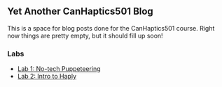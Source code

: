 ## Yet Another CanHaptics501 Blog

This is a space for blog posts done for the CanHaptics501 course.
Right now things are pretty empty, but it should fill up soon!

### Labs

* [Lab 1: No-tech Puppeteering](labs/lab1)
* [Lab 2: Intro to Haply](labs/lab2)
